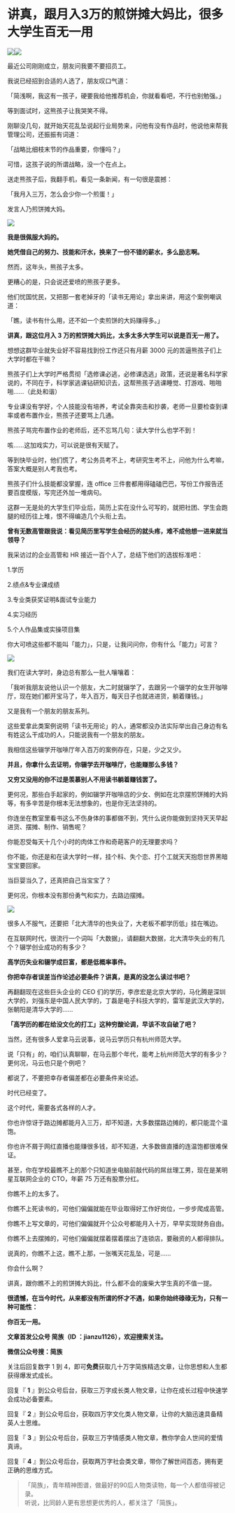 # 讲真，跟月入3万的煎饼摊大妈比，很多大学生百无一用

![](https://pic4.zhimg.com/v2-5520ddf6e2eb0b2ef6d074059018d812_b.jpg)![](https://pic1.zhimg.com/v2-8ea8bfa2c533e4a3d4255708c690da9d_b.jpg)

最近公司刚刚成立，朋友问我要不要招员工。

我说已经招到合适的人选了，朋友叹口气道：

「简浅啊，我这有一孩子，硬要我给他推荐机会，你就看看吧，不行也别勉强。」

等到面试时，这熊孩子让我哭笑不得。

刚聊没几句，就开始天花乱坠说起行业局势来，问他有没有作品时，他说他来帮我管理公司，还振振有词道：

「战略比细枝末节的作品重要，你懂吗？」

可惜，这孩子说的所谓战略，没一个在点上。

送走熊孩子后，我翻手机，看见一条新闻，有一句很是震撼：

「我月入三万，怎么会少你一个煎蛋！」

发言人乃煎饼摊大妈。

![](https://pic1.zhimg.com/v2-9b6d930264ea25a5740d5346bc6c34bc_b.jpg)

**我是很佩服大妈的。**

**她凭借自己的努力、技能和汗水，换来了一份不错的薪水，多么励志啊。**

然而，这年头，熊孩子太多。

更糟心的是，只会说还爱喷的熊孩子更多。

他们忧国忧民，又把那一套老掉牙的「读书无用论」拿出来讲，用这个案例嘲讽道：

「瞧，读书有什么用，还不如一个卖煎饼的大妈赚得多。」

**讲真，跟这位月入 3 万的煎饼摊大妈比，太多太多大学生可以说是百无一用了。**

想想这群毕业就失业好不容易找到份工作还只有月薪 3000 元的苦逼熊孩子们上大学时都在干嘛？

熊孩子们上大学时严格贯彻「选修课必逃，必修课选逃」政策，还说是著名科学家说的，不同在于，科学家逃课钻研知识去，这帮熊孩子逃课睡觉、打游戏、啪啪啪……（此处和谐）

专业课没有学好，个人技能没有培养，考试全靠突击和抄袭，老师一旦要检查到课率或者布置作业，熊孩子还要骂上几通。

熊孩子骂完布置作业的老师后，还不忘骂几句：读大学什么也学不到！

咳……这加戏实力，可以说是很有天赋了。

等到快毕业时，他们慌了，考公务员考不上，考研究生考不上，问他为什么考嘛，答案大概是别人考我也考。

熊孩子们什么技能都没掌握，连 office 三件套都用得磕磕巴巴，写份工作报告还要百度模版，写完还外加一堆病句。

这群一无是处的大学生们毕业后，简历上实在没什么可写的，就把社团、学生会跑腿的经历往上堆，恨不得编造几个头衔上去。

**曾有无数高管跟我说：看见简历里写学生会经历的就头疼，难不成他想一进来就当领导？**

我采访过的企业高管和 HR 接近一百个人了，总结下他们的选拔标准吧：

1.学历

2.绩点&专业课成绩

3.专业类获奖证明&面试专业能力

4.实习经历

5.个人作品集或实操项目集

你大可喷这些都不能叫「能力」，只是，让我问问你，你有什么「能力」可言？

![](https://pic2.zhimg.com/v2-03b0deee8a85ad99c711b2944acfb108_b.jpg)

我们在读大学时，身边总有那么一批人嚷嚷着：

「我听我朋友说他认识一个朋友，大二时就辍学了，去跟另一个辍学的女生开咖啡厅，现在她们都开宝马了，年入百万，每天日子也就进进货，躺着赚钱。」

又是我有一个朋友的朋友系列。

这些爱拿此类案例说明「读书无用论」的人，通常都没办法实际举出自己身边有名有姓这么干成功的人，只能说我有一个朋友的朋友。

我相信这些辍学开咖啡厅年入百万的案例存在，只是，少之又少。

**并且，你拿什么去证明，你辍学去开咖啡厅，也能赚那么多钱？**

**又穷又没用的你不过是羡慕别人不用读书躺着赚钱罢了。**

更何况，那些白手起家的，例如辍学开咖啡店的少女、例如在北京摆煎饼摊的大妈等，有多辛苦是你根本无法想象的，也是你无法坚持的。

你连坐在教室里看书这么不伤身体的事都做不到，凭什么说你能做到坚持天天早起进货、摆摊、制作、销售呢？

你能忍受每天十几个小时的肉体工作和奇葩客户的无理要求吗？

你不能，你还是和在读大学时一样，挂个科、失个恋、打个工就天天抱怨世界黑暗宝宝要回家。

当巨婴当久了，还真把自己当宝宝了？

更何况，你根本没有那份勇气和实力，去路边摆摊。

![](https://pic4.zhimg.com/v2-481697de7eb1588ccac2d8928d596016_b.jpg)

很多人不服气，还要把「北大清华的也失业了，大老板不都学历低」挂在嘴边。

在互联网时代，很流行一个词叫「大数据」，请翻翻大数据，北大清华失业的有几个？辍学创业成功的有多少？

**高学历失业和辍学成巨富，都是低概率事件。**

**你把幸存者误差当作论述必要条件？讲真，是真的没怎么读过书吧？**

再翻翻现在这些巨头企业的 CEO 们的学历，李彦宏是北京大学的，马化腾是深圳大学的，刘强东是中国人民大学的，丁磊是电子科技大学的，雷军是武汉大学的，张朝阳是清华大学的……

**「高学历的都在给没文化的打工」这种穷酸论调，早该不攻自破了吧？**

当然，还有很多人爱拿马云说事，说马云学历只有杭州师范大学。

说「只有」的，咱们认真聊聊，在马云那个年代，能考上杭州师范大学的有多少？更何况，马云也只是个例吧？

都说了，不要把幸存者偏差都在必要条件来论述。

时代已经变了。

这个时代，需要各式各样的人才。

你也许惊讶于路边摊都能月入三万，却不知道，大多数摆路边摊的，都只能混个温饱。

你也许不屑于网红直播也能赚很多钱，却不知道，大多数做直播的连温饱都很难保证。

甚至，你在学校最瞧不上的那个只知道坐电脑前敲代码的屌丝理工男，现在是某明星互联网企业的 CTO，年薪 75 万还有股票分红。

你瞧不上的太多了。

你瞧不上死读书的，可他们偏偏就能在毕业取得好工作好岗位，一步步爬成高管。

你瞧不上写文章的，可他们偏偏就开个公众号都能月入十万，早早实现财务自由。

你瞧不上去摆摊的，可他们偏偏就摆着摆着摆出了连锁店，要融资的人都得排队。

说真的，你瞧不上这，瞧不上那，一张嘴天花乱坠，可是……

你会什么啊？

讲真，跟你瞧不上的煎饼摊大妈比，什么都不会的废柴大学生真的不值一提。

**很遗憾，在当今时代，从来都没有所谓的怀才不遇，如果你始终碌碌无为，只有一种可能性：**

**你百无一用。**

**文章首发公众号 简族（ID ：jianzu1126），欢迎搜索关注。**

**微信公众号搜：简族**  

关注后回复数字 1 到 4，即可**免费**获取几十万字简族精选文章，让你思想和人生都获得爆发式成长。  

回复『 **1** 』到公众号后台，获取三万字成长类人物文章，让你在成长过程中快速学会成功必备要素。  

回复『 **2** 』到公众号后台，获取四万字文化类人物文章，让你的大脑迅速具备精英人士思维。  

回复『 **3** 』到公众号后台，获取三万字情感类人物文章，教你学会人世间的爱情真谛。  

回复『 **4** 』到公众号后台，获取两万字社会类文章，带你了解世间百态，拥有更正确的思维方式。  

> 「简族」，青年精神图谱，做最好的90后人物类读物，每一个人都值得被记录。  
> 听说，比同龄人更有思想更优秀的人，都关注了「简族」。